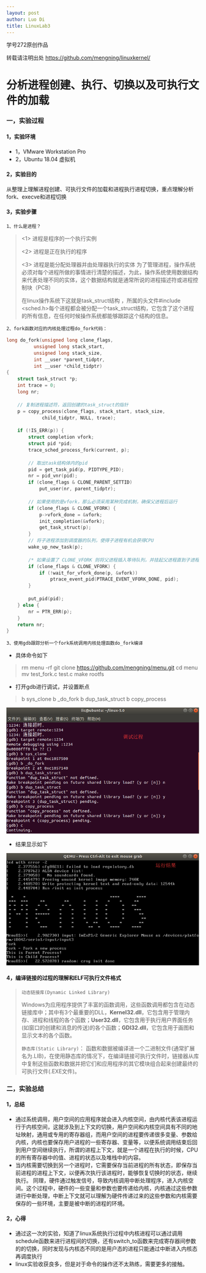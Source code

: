 ```yaml
---
layout: post
author: Luo Di
title: LinuxLab3
---
```


学号272原创作品

转载请注明出处  <https://github.com/mengning/linuxkernel/>

# 分析进程创建、执行、切换以及可执行文件的加载

### 一，实验过程

#### 1，实验环境

  * 1，VMware Workstation Pro
  * 2，Ubuntu 18.04 虚拟机

#### 2，实验目的

从整理上理解进程创建、可执行文件的加载和进程执行进程切换，重点理解分析fork、execve和进程切换

#### 3，实验步骤

`1、什么是进程？`

>  <1> 进程是程序的一个执行实例
>
>  <2> 进程是正在执行的程序
>
>  <3> 进程是能分配处理器并由处理器执行的实体 为了管理进程，操作系统必须对每个进程所做的事情进行清楚的描述，为此，操作系统使用数据结构来代表处理不同的实体，这个数据结构就是通常所说的进程描述符或进程控制块（PCB）
>
> 在linux操作系统下这就是task_struct结构 ，所属的头文件#include <sched.h>每个进程都会被分配一个task_struct结构，它包含了这个进程的所有信息，在任何时候操作系统都能够跟踪这个结构的信息。

`2、fork函数对应的内核处理过程do_fork代码：`

```c
long do_fork(unsigned long clone_flags,
          unsigned long stack_start,
          unsigned long stack_size,
          int __user *parent_tidptr,
          int __user *child_tidptr)
{
    struct task_struct *p;
    int trace = 0;
    long nr;
    
    // 复制进程描述符，返回创建的task_struct的指针
    p = copy_process(clone_flags, stack_start, stack_size,
             child_tidptr, NULL, trace);

    if (!IS_ERR(p)) {
        struct completion vfork;
        struct pid *pid;
        trace_sched_process_fork(current, p);

        // 取出task结构体内的pid
        pid = get_task_pid(p, PIDTYPE_PID);
        nr = pid_vnr(pid);
        if (clone_flags & CLONE_PARENT_SETTID)
            put_user(nr, parent_tidptr);

        // 如果使用的是vfork，那么必须采用某种完成机制，确保父进程后运行
        if (clone_flags & CLONE_VFORK) {
            p->vfork_done = &vfork;
            init_completion(&vfork);
            get_task_struct(p);
        }
        // 将子进程添加到调度器的队列，使得子进程有机会获得CPU
        wake_up_new_task(p);

        /* 如果设置了 CLONE_VFORK 则将父进程插入等待队列，并挂起父进程直到子进程释放自己的内存空间,保证子进程优先于父进程运行*/ 
        if (clone_flags & CLONE_VFORK) {
            if (!wait_for_vfork_done(p, &vfork))
                ptrace_event_pid(PTRACE_EVENT_VFORK_DONE, pid);
        }

        put_pid(pid);
    } else {
        nr = PTR_ERR(p);
    }
    return nr;
}
```

`3、使用gdb跟踪分析一个fork系统调用内核处理函数do_fork编译`

* 具体命令如下

> rm menu -rf
> git clone https://github.com/mengning/menu.git
> cd menu
> mv test_fork.c test.c
> make rootfs

* 打开gdb进行调试，并设置断点

> b sys_clone
> b _do_fork
> b dup_task_struct
> b copy_process

![SpEL](https://github.com/rodyyyy/rodyyyy.github.io/raw/master/images/l1.png)

* 结果显示如下

![SpEL](https://github.com/rodyyyy/rodyyyy.github.io/raw/master/images/l2.png)

#### 4，编译链接的过程的理解和ELF可执行文件格式

> `动态链接库(Dynamic Linked Library)`
>
> Windows为应用程序提供了丰富的函数调用，这些函数调用都包含在动态链接库中；其中有3个最重要的DLL，**Kernel32.dll**，它包含用于管理内存、进程和线程的各个函数；**User32.dll**，它包含用于执行用户界面任务(如窗口的创建和消息的传送)的各个函数；**GDI32.dll**，它包含用于画图和显示文本的各个函数。
>
> `静态库(Static Library)`： 函数和数据被编译进一个二进制文件(通常扩展名为.LIB)，在使用静态库的情况下，在编译链接可执行文件时，链接器从库中复制这些函数和数据并把它们和应用程序的其它模块组合起来创建最终的可执行文件(.EXE文件)。

###  二，实验总结

####  **1，总结**
  * 通过系统调用，用户空间的应用程序就会进入内核空间，由内核代表该进程运行于内核空间，这就涉及到上下文的切换，用户空间和内核空间具有不同的地址映射，通用或专用的寄存器组，而用户空间的进程要传递很多变量、参数给内核，内核也要保存用户进程的一些寄存器、变量等，以便系统调用结束后回到用户空间继续执行，所谓的进程上下文，就是一个进程在执行的时候，CPU的所有寄存器中的值、进程的状态以及堆栈中的内容。
  * 当内核需要切换到另一个进程时，它需要保存当前进程的所有状态，即保存当前进程的进程上下文，以便再次执行该进程时，能够恢复切换时的状态，继续执行。 同理，硬件通过触发信号，导致内核调用中断处理程序，进入内核空间。这个过程中，硬件的一些变量和参数也要传递给内核，内核通过这些参数进行中断处理，中断上下文就可以理解为硬件传递过来的这些参数和内核需要保存的一些环境，主要是被中断的进程的环境。



#### 2，心得

* 通过这一次的实验，知道了linux系统执行过程中内核进程可以通过调用schedule函数来进行进程间的切换，还有switch_to函数来完成寄存器间参数的的切换，同时发现与内核态不同的是用户态的进程只能通过中断进入内核态再调度执行
* linux实验收获良多，但是对于命令的操作还不太熟练，需要更多的接触。